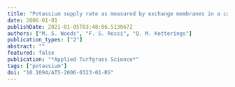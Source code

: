 ```yaml
---
title: "Potassium supply rate as measured by exchange membranes in a calcareous sand"
date: 2006-01-01
publishDate: 2021-01-05T03:48:06.513067Z
authors: ["M. S. Woods", "F. S. Rossi", "Q. M. Ketterings"]
publication_types: ["2"]
abstract: ""
featured: false
publication: "*Applied Turfgrass Science*"
tags: ["potassium"]
doi: "10.1094/ATS-2006-0323-01-RS"
---
```


